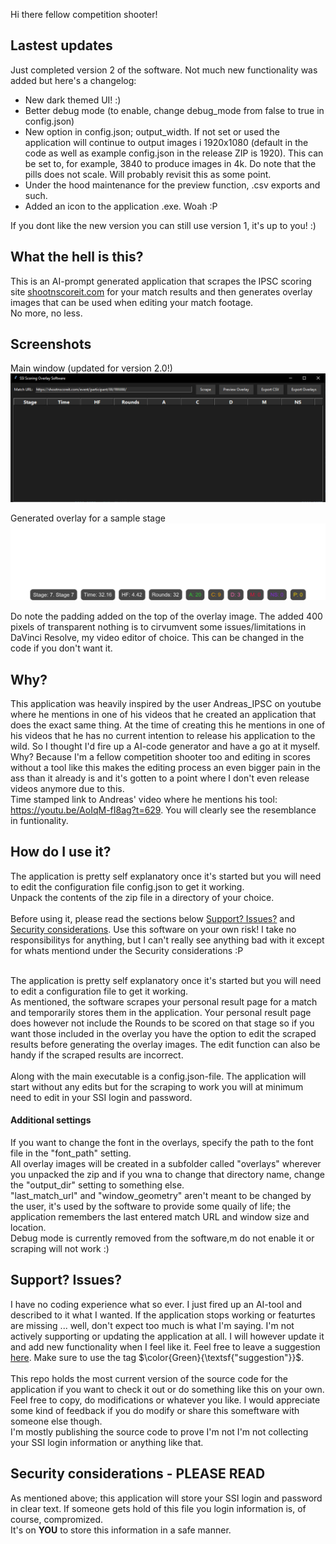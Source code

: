 Hi there fellow competition shooter!

## Lastest updates
Just completed version 2 of the software. Not much new functionality was added but here's a changelog:
* New dark themed UI! :)
* Better debug mode (to enable, change debug_mode from false to true in config.json)
* New option in config.json; output_width. If not set or used the application will continue to output images i 1920x1080 (default in the code as well as example config.json in the release ZIP is 1920).
This can be set to, for example, 3840 to produce images in 4k.
Do note that the pills does not scale. Will probably revisit this as some point.
* Under the hood maintenance for the preview function, .csv exports and such.
* Added an icon to the application .exe. Woah :P

If you dont like the new version you can still use version 1, it's up to you! :)

## What the hell is this?

This is an AI-prompt generated application that scrapes the IPSC scoring site [shootnscoreit.com](https://shootnscoreit.com) for your match results and then generates overlay images that can be used when editing your match footage.<br/>
No more, no less.


## Screenshots
Main window (updated for version 2.0!)
![Application main windows screenshot](./app_demo20.png)

Generated overlay for a sample stage
![Application main windows screenshot](./7_Stage_7.png)

Do note the padding added on the top of the overlay image. The added 400 pixels of transparent nothing is to cirvumvent some issues/limitations in DaVinci Resolve, my video editor of choice. This can be changed in the code if you don't want it.

## Why?
This application was heavily inspired by the user Andreas_IPSC on youtube where he mentions in one of his videos that he created an application that does the exact same thing. At the time of creating this he mentions in one of his videos that he has no current intention to release his application to the wild. So I thought I'd fire up a AI-code generator and have a go at it myself.<br/>
Why? Because I'm a fellow competition shooter too and editing in scores without a tool like this makes the editing process an even bigger pain in the ass than it already is and it's gotten to a point where I don't even release videos anymore due to this.<br/>
Time stamped link to Andreas' video where he mentions his tool: https://youtu.be/AoIqM-fI8ag?t=629. You will clearly see the resemblance in funtionality.


## How do I use it?
The application is pretty self explanatory once it's started but you will need to edit the configuration file config.json to get it working.<br/>
Unpack the contents of the zip file in a directory of your choice. <br/><br/>
Before using it, please read the sections below [Support? Issues?](https://github.com/TheBamse/SSI-Scoring-Overlay-Software/edit/main/README.md#support-issues) and [Security considerations](https://github.com/TheBamse/SSI-Scoring-Overlay-Software/edit/main/README.md#support-issues). Use this software on your own risk! I take no responsibilitys for anything, but I can't really see anything bad with it except for whats mentiond under the Security considerations :P<br/><br/>

The application is pretty self explanatory once it's started but you will need to edit a configuration file to get it working.<br/>
As mentioned, the software scrapes your personal result page for a match and temporarily stores them in the application. Your personal result page does however not include the Rounds to be scored on that stage so if you want those included in the overlay you have the option to edit the scraped results before generating the overlay images. The edit function can also be handy if the scraped results are incorrect.<br/><br/>
Along with the main executable is a config.json-file. The application will start without any edits but for the scraping to work you will at minimum need to edit in your SSI login and password.

#### Additional settings
If you want to change the font in the overlays, specify the path to the font file in the "font_path" setting.<br/>
All overlay images will be created in a subfolder called "overlays" wherever you unpacked the zip and if you wna to change that directory name, change the "output_dir" setting to something else.<br/>
"last_match_url" and "window_geometry" aren't meant to be changed by the user, it's used by the software to provide some quaily of life; the application remembers the last entered match URL and window size and location.<br/>
Debug mode is currently removed from the software,m do not enable it or scraping will not work :)


## Support? Issues?
I have no coding experience what so ever. I just fired up an AI-tool and described to it what I wanted. If the application stops working or featurtes are missing ... well, don't expect too much is what I'm saying. I'm not actively supporting or updating the application at all. I will however update it and add new functionality when I feel like it. Feel free to leave a suggestion [here](https://github.com/TheBamse/SSI-Scoring-Overlay-Software/issues). Make sure to use the tag  $\color{Green}{\textsf{"suggestion"}}$.<br/><br/>
This repo holds the most current version of the source code for the application if you want to check it out or do something like this on your own. Feel free to copy, do modifications or whatever you like. I would appreciate some kind of feedback if you do modify or share this someftware with someone else though.<br/>
I'm mostly publishing the source code to prove I'm not I'm not collecting your SSI login information or anything like that.

## Security considerations - PLEASE READ
As mentioned above; this application will store your SSI login and password in clear text. If someone gets hold of this file you login information is, of course, compromized.<br/>
It's on **YOU** to store this information in a safe manner.
